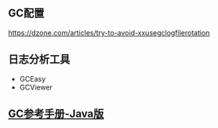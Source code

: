 ## GC配置
https://dzone.com/articles/try-to-avoid-xxusegclogfilerotation

## 日志分析工具
* GCEasy
* GCViewer


## [GC参考手册-Java版](https://www.bookstack.cn/read/gc-handbook/spilt.1.04_GC_Algorithms_Implementations_CN.md)
